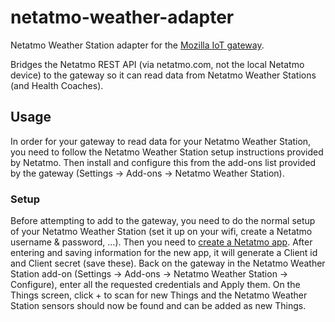 # netatmo-weather-adapter
Netatmo Weather Station adapter for the [Mozilla IoT gateway](https://iot.mozilla.org).

Bridges the Netatmo REST API (via netatmo.com, not the local Netatmo device) to the gateway so it can read data from Netatmo Weather Stations (and Health Coaches).

## Usage
In order for your gateway to read data for your Netatmo Weather Station, you need to follow the Netatmo Weather Station setup instructions provided by Netatmo. Then install and configure this from the add-ons list provided by the gateway (Settings -> Add-ons -> Netatmo Weather Station).

### Setup
Before attempting to add to the gateway, you need to do the normal setup of your Netatmo Weather Station (set it up on your wifi, create a Netatmo username & password, ...). Then you need to [create a Netatmo app](https://dev.netatmo.com/myaccount/createanapp). After entering and saving information for the new app, it will generate a Client id and Client secret (save these). Back on the gateway in the Netatmo Weather Station add-on (Settings -> Add-ons -> Netatmo Weather Station -> Configure), enter all the requested credentials and Apply them. On the Things screen, click + to scan for new Things and the Netatmo Weather Station sensors should now be found and can be added as new Things.
